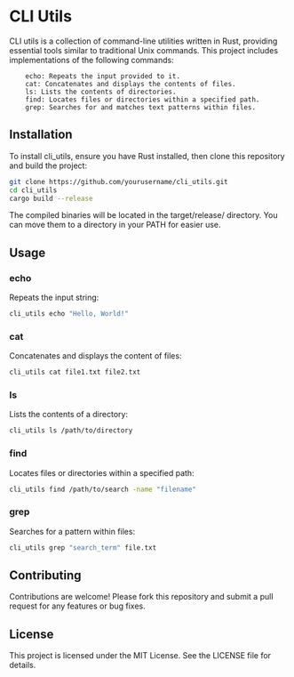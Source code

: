 # CLI Utils

CLI utils is a collection of command-line utilities written in Rust, providing essential tools similar to traditional Unix commands. This project includes implementations of the following commands:
```
    echo: Repeats the input provided to it.
    cat: Concatenates and displays the contents of files.
    ls: Lists the contents of directories.
    find: Locates files or directories within a specified path.
    grep: Searches for and matches text patterns within files.
```

## Installation

To install cli_utils, ensure you have Rust installed, then clone this repository and build the project:


```bash
git clone https://github.com/yourusername/cli_utils.git
cd cli_utils
cargo build --release
```

The compiled binaries will be located in the target/release/ directory. You can move them to a directory in your PATH for easier use.
## Usage
### echo

Repeats the input string:

```bash
cli_utils echo "Hello, World!"
```

### cat

Concatenates and displays the content of files:

```bash
cli_utils cat file1.txt file2.txt
```
### ls

Lists the contents of a directory:

```bash
cli_utils ls /path/to/directory
```

### find

Locates files or directories within a specified path:

```bash
cli_utils find /path/to/search -name "filename"
```

### grep

Searches for a pattern within files:

```bash
cli_utils grep "search_term" file.txt
```

## Contributing

Contributions are welcome! Please fork this repository and submit a pull request for any features or bug fixes.

## License
This project is licensed under the MIT License. See the LICENSE file for details.